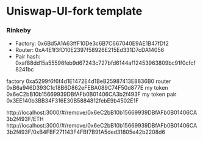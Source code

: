 # Uniswap-UI-fork template

### Rinkeby

- Factory: 0x6Bd5A1A63ffF10De3c6B7C667040E9AE1B47fDf2
- Router: 0xA4E1f3fD10E2397f58926E215Ed331D7cDA14056
- Pair hash: 0xaf88dd15a55596feb9d67243c727bfd6144af12453963809bc91f0cfcf8241bc



factory 0xa5299f6f6f4d1E1472E4d1BeB25987413E8836B0
router 0xB6a946D393C1c18B6D862eFEBA089C74F50d877E
my token 0x6eC2bB10b15669939DBfAFb0B01406CA3b2f493F
my token pair 0x3EE140b3BB34F316E30B5884812febE9b4502E1F

http://localhost:3000/#/remove/0x6eC2bB10b15669939DBfAFb0B01406CA3b2f493F/ETH
http://localhost:3000/#/remove/0x6eC2bB10b15669939DBfAFb0B01406CA3b2f493F/0xB4FBF271143F4FBf7B91A5ded31805e42b2208d6